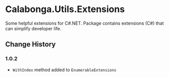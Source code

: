 # Calabonga.Utils.Extensions
Some helpful extensions for C#.NET. Package contains extensions (C#) that can simplify developer life.

## Change History

### 1.0.2

* `WithIndex` method added to `EnumerableExtensions`